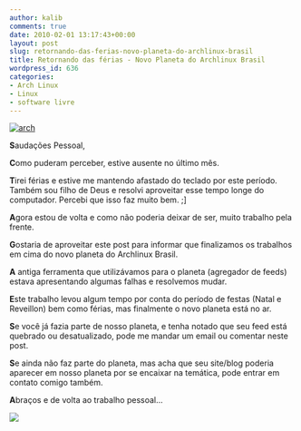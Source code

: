 ```yaml
---
author: kalib
comments: true
date: 2010-02-01 13:17:43+00:00
layout: post
slug: retornando-das-ferias-novo-planeta-do-archlinux-brasil
title: Retornando das férias - Novo Planeta do Archlinux Brasil
wordpress_id: 636
categories:
- Arch Linux
- Linux
- software livre
---
```


[![arch](http://marcelocavalcante.net/portal/wp-content/uploads/2010/02/arch.png)](http://marcelocavalcante.net/portal/wp-content/uploads/2010/02/arch.png)



**S**audações Pessoal,

**C**omo puderam perceber, estive ausente no último mês.

**T**irei férias e estive me mantendo afastado do teclado por este período. Também sou filho de Deus e resolvi aproveitar esse tempo longe do computador. Percebi que isso faz muito bem. ;]

**A**gora estou de volta e como não poderia deixar de ser, muito trabalho pela frente.

**G**ostaria de aproveitar este post para informar que finalizamos os trabalhos em cima do novo planeta do Archlinux Brasil.

**A** antiga ferramenta que utilizávamos para o planeta (agregador de feeds) estava apresentando algumas falhas e resolvemos mudar.

**E**ste trabalho levou algum tempo por conta do período de festas (Natal e Reveillon) bem como férias, mas finalmente o novo planeta está no ar.

**S**e você já fazia parte de nosso planeta, e tenha notado que seu feed está quebrado ou desatualizado, pode me mandar um email ou comentar neste post.

**S**e ainda não faz parte do planeta, mas acha que seu site/blog poderia aparecer em nosso planeta por se encaixar na temática, pode entrar em contato comigo também.

**A**braços e de volta ao trabalho pessoal...


![](http://www.marcelocavalcante.net/portal/imgs/userbar.gif)
